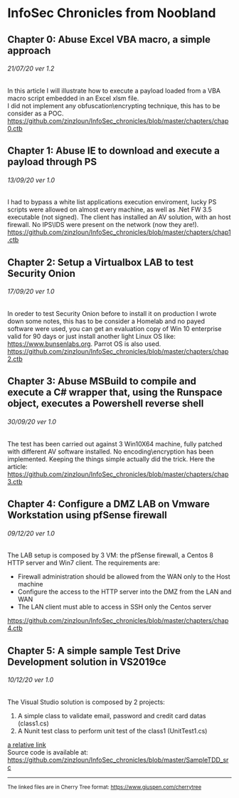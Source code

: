 # InfoSec Chronicles from Noobland
## Chapter 0: Abuse Excel VBA macro, a simple approach
###### 21/07/20 ver 1.2
In this article I will illustrate how to execute a payload loaded from a VBA macro script embedded in an Excel xlsm file.<br>
I did not implement any obfuscation\encrypting technique, this has to be consider as a POC.<br>
https://github.com/zinzloun/InfoSec_chronicles/blob/master/chapters/chap0.ctb

## Chapter 1: Abuse IE to download and execute a payload through PS
###### 13/09/20 ver 1.0
I had to bypass a white list applications execution enviroment, lucky PS scripts were allowed on almost every machine, as well as .Net FW 3.5 executable (not signed).
The client has installed an AV solution, with an host firewall. No IPS\IDS were present on the network (now they are!).<br>
https://github.com/zinzloun/InfoSec_chronicles/blob/master/chapters/chap1.ctb

## Chapter 2: Setup a Virtualbox LAB to test Security Onion
###### 17/09/20 ver 1.0
In oreder to test Security Onion before to install it on production I wrote down some notes, this has to be consider a Homelab and no payed software were used, you can get an evaluation copy of Win 10 enterprise valid for 90 days or just install another light Linux OS like: https://www.bunsenlabs.org. Parrot OS is also used.<br>
https://github.com/zinzloun/InfoSec_chronicles/blob/master/chapters/chap2.ctb

## Chapter 3: Abuse MSBuild to compile and execute a C# wrapper that, using the Runspace object, executes a Powershell reverse shell
###### 30/09/20 ver 1.0
The test has been carried out against 3 Win10X64 machine, fully patched with different AV software installed. No encoding\encryption has been implemented. Keeping the things simple actually did the trick. Here the article: https://github.com/zinzloun/InfoSec_chronicles/blob/master/chapters/chap3.ctb

## Chapter 4: Configure a DMZ LAB on Vmware Workstation using pfSense firewall
###### 09/12/20 ver 1.0
The LAB setup is composed by 3 VM: the pfSense firewall, a Centos 8 HTTP server and Win7 client. The requirements are:
- Firewall administration should be allowed from the WAN only to the Host machine
- Configure the access to the HTTP server into the DMZ from the LAN and WAN
- The LAN client must able to access in SSH only the Centos server

https://github.com/zinzloun/InfoSec_chronicles/blob/master/chapters/chap4.ctb

## Chapter 5: A simple sample Test Drive Development solution in VS2019ce
###### 10/12/20 ver 1.0
The Visual Studio solution is composed by 2 projects:
1. A simple class to validate email, password and credit card datas (class1.cs)
2. A Nunit test class to perform unit test of the class1 (UnitTest1.cs)

[a relative link](./chapters/chap5.ctb)
<br/>
Source code is available at: https://github.com/zinzloun/InfoSec_chronicles/blob/master/SampleTDD_src


<hr>

<sub>The linked files are in Cherry Tree format: https://www.giuspen.com/cherrytree</sub>
	

 

